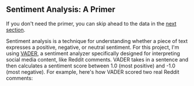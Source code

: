 <h2 id="sentiment-analysis-a-primer">Sentiment Analysis: A Primer</h2>

<aside>

If you don't need the primer, you can skip ahead to the data in the [next section](#the-big-picture).

</aside>

Sentiment analysis is a technique for understanding whether a piece of text expresses a positive, negative, or neutral sentiment. For this project, I'm using [VADER](https://github.com/cjhutto/vaderSentiment), a sentiment analyzer specifically designed for interpreting social media content, like Reddit comments. VADER takes in a sentence and then calculates a sentiment score between 1.0 (most positive) and -1.0 (most negative). For example, here's how VADER scored two real Reddit comments:
